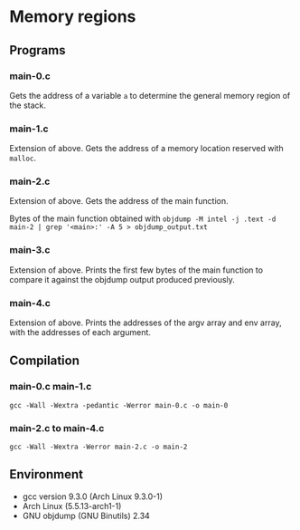 # Memory regions

## Programs

### main-0.c
Gets the address of a variable `a` to determine the general memory region of the stack.

### main-1.c
Extension of above. Gets the address of a memory location reserved with `malloc`.

### main-2.c
Extension of above. Gets the address of the main function.

Bytes of the main function obtained with `objdump -M intel -j .text -d main-2 | grep '<main>:' -A 5 > objdump_output.txt`

### main-3.c
Extension of above. Prints the first few bytes of the main function to compare it against the objdump output produced previously.

### main-4.c
Extension of above. Prints the addresses of the argv array and env array, with the addresses of each argument.

## Compilation

### main-0.c main-1.c
`gcc -Wall -Wextra -pedantic -Werror main-0.c -o main-0`

### main-2.c to main-4.c
`gcc -Wall -Wextra -Werror main-2.c -o main-2`

## Environment

- gcc version 9.3.0 (Arch Linux 9.3.0-1) 
- Arch Linux (5.5.13-arch1-1)
- GNU objdump (GNU Binutils) 2.34
